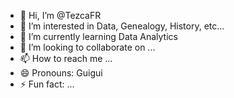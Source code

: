 - 👋 Hi, I’m @TezcaFR
- 👀 I’m interested in Data, Genealogy, History, etc...
- 🌱 I’m currently learning Data Analytics
- 💞️ I’m looking to collaborate on ...
- 📫 How to reach me ...
- 😄 Pronouns: Guigui
- ⚡ Fun fact: ...

<!---
TezcaFR/TezcaFR is a ✨ special ✨ repository because its `README.md` (this file) appears on your GitHub profile.
You can click the Preview link to take a look at your changes.
--->
